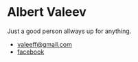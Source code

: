 <content class="content">

# Albert Valeev

Just a good person allways up for anything.

- [valeeff@gmail.com](mailto:valeeff@gmail.com)
- [facebook](https://facebook.com/albert.valeev.7)

</content>

<link rel="stylesheet" type="text/css" href="./index.css">